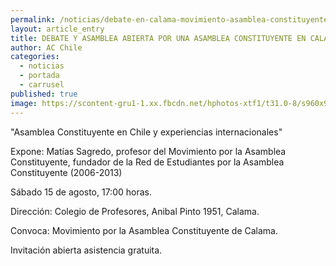 ```yaml
---
permalink: /noticias/debate-en-calama-movimiento-asamblea-constituyente.html
layout: article_entry
title: DEBATE Y ASAMBLEA ABIERTA POR UNA ASAMBLEA CONSTITUYENTE EN CALAMA.
author: AC Chile
categories: 
  - noticias
  - portada
  - carrusel
published: true
image: https://scontent-gru1-1.xx.fbcdn.net/hphotos-xtf1/t31.0-8/s960x960/11845063_10153476055016397_5055181424433203953_o.jpg
---
```


"Asamblea Constituyente en Chile y experiencias internacionales"

Expone: Matías Sagredo, profesor del Movimiento por la Asamblea Constituyente, fundador de la Red de Estudiantes por la Asamblea Constituyente (2006-2013)

Sábado 15 de agosto, 17:00 horas.

Dirección: Colegio de Profesores, Anibal Pinto 1951, Calama.

Convoca: Movimiento por la Asamblea Constituyente de Calama.

Invitación abierta asistencia gratuita.
